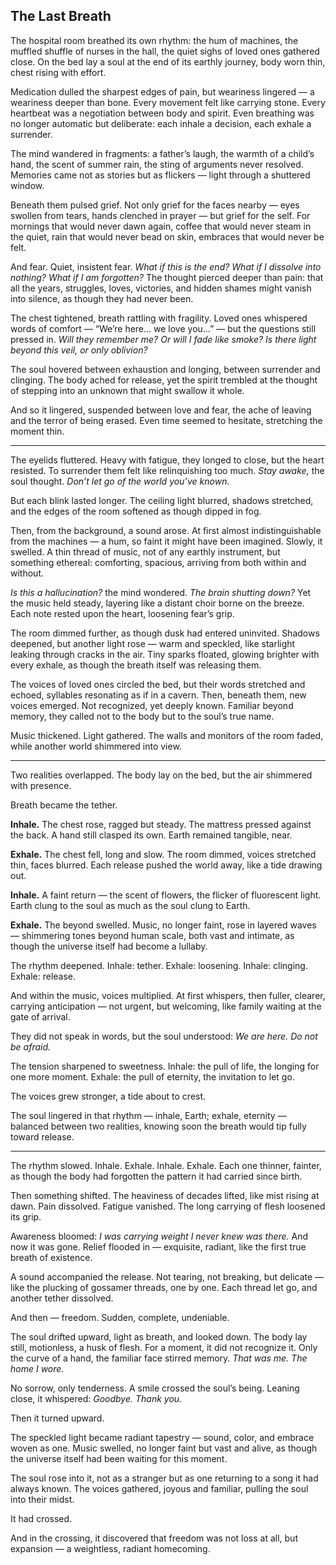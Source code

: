## The Last Breath

The hospital room breathed its own rhythm: the hum of machines, the muffled shuffle of nurses in the hall, the quiet sighs of loved ones gathered close. On the bed lay a soul at the end of its earthly journey, body worn thin, chest rising with effort.

Medication dulled the sharpest edges of pain, but weariness lingered — a weariness deeper than bone. Every movement felt like carrying stone. Every heartbeat was a negotiation between body and spirit. Even breathing was no longer automatic but deliberate: each inhale a decision, each exhale a surrender.

The mind wandered in fragments: a father’s laugh, the warmth of a child’s hand, the scent of summer rain, the sting of arguments never resolved. Memories came not as stories but as flickers — light through a shuttered window.

Beneath them pulsed grief. Not only grief for the faces nearby — eyes swollen from tears, hands clenched in prayer — but grief for the self. For mornings that would never dawn again, coffee that would never steam in the quiet, rain that would never bead on skin, embraces that would never be felt.

And fear. Quiet, insistent fear. *What if this is the end? What if I dissolve into nothing? What if I am forgotten?* The thought pierced deeper than pain: that all the years, struggles, loves, victories, and hidden shames might vanish into silence, as though they had never been.

The chest tightened, breath rattling with fragility. Loved ones whispered words of comfort — “We’re here… we love you…” — but the questions still pressed in. *Will they remember me? Or will I fade like smoke? Is there light beyond this veil, or only oblivion?*

The soul hovered between exhaustion and longing, between surrender and clinging. The body ached for release, yet the spirit trembled at the thought of stepping into an unknown that might swallow it whole.

And so it lingered, suspended between love and fear, the ache of leaving and the terror of being erased. Even time seemed to hesitate, stretching the moment thin.

---

The eyelids fluttered. Heavy with fatigue, they longed to close, but the heart resisted. To surrender them felt like relinquishing too much. *Stay awake,* the soul thought. *Don’t let go of the world you’ve known.*

But each blink lasted longer. The ceiling light blurred, shadows stretched, and the edges of the room softened as though dipped in fog.

Then, from the background, a sound arose. At first almost indistinguishable from the machines — a hum, so faint it might have been imagined. Slowly, it swelled. A thin thread of music, not of any earthly instrument, but something ethereal: comforting, spacious, arriving from both within and without.

*Is this a hallucination?* the mind wondered. *The brain shutting down?* Yet the music held steady, layering like a distant choir borne on the breeze. Each note rested upon the heart, loosening fear’s grip.

The room dimmed further, as though dusk had entered uninvited. Shadows deepened, but another light rose — warm and speckled, like starlight leaking through cracks in the air. Tiny sparks floated, glowing brighter with every exhale, as though the breath itself was releasing them.

The voices of loved ones circled the bed, but their words stretched and echoed, syllables resonating as if in a cavern. Then, beneath them, new voices emerged. Not recognized, yet deeply known. Familiar beyond memory, they called not to the body but to the soul’s true name.

Music thickened. Light gathered. The walls and monitors of the room faded, while another world shimmered into view.

---

Two realities overlapped. The body lay on the bed, but the air shimmered with presence.

Breath became the tether.

**Inhale.**
The chest rose, ragged but steady. The mattress pressed against the back. A hand still clasped its own. Earth remained tangible, near.

**Exhale.**
The chest fell, long and slow. The room dimmed, voices stretched thin, faces blurred. Each release pushed the world away, like a tide drawing out.

**Inhale.**
A faint return — the scent of flowers, the flicker of fluorescent light. Earth clung to the soul as much as the soul clung to Earth.

**Exhale.**
The beyond swelled. Music, no longer faint, rose in layered waves — shimmering tones beyond human scale, both vast and intimate, as though the universe itself had become a lullaby.

The rhythm deepened.
Inhale: tether. Exhale: loosening.
Inhale: clinging. Exhale: release.

And within the music, voices multiplied. At first whispers, then fuller, clearer, carrying anticipation — not urgent, but welcoming, like family waiting at the gate of arrival.

They did not speak in words, but the soul understood: *We are here. Do not be afraid.*

The tension sharpened to sweetness. Inhale: the pull of life, the longing for one more moment. Exhale: the pull of eternity, the invitation to let go.

The voices grew stronger, a tide about to crest.

The soul lingered in that rhythm — inhale, Earth; exhale, eternity — balanced between two realities, knowing soon the breath would tip fully toward release.

---

The rhythm slowed. Inhale. Exhale. Inhale. Exhale. Each one thinner, fainter, as though the body had forgotten the pattern it had carried since birth.

Then something shifted. The heaviness of decades lifted, like mist rising at dawn. Pain dissolved. Fatigue vanished. The long carrying of flesh loosened its grip.

Awareness bloomed: *I was carrying weight I never knew was there.* And now it was gone. Relief flooded in — exquisite, radiant, like the first true breath of existence.

A sound accompanied the release. Not tearing, not breaking, but delicate — like the plucking of gossamer threads, one by one. Each thread let go, and another tether dissolved.

And then — freedom. Sudden, complete, undeniable.

The soul drifted upward, light as breath, and looked down. The body lay still, motionless, a husk of flesh. For a moment, it did not recognize it. Only the curve of a hand, the familiar face stirred memory. *That was me. The home I wore.*

No sorrow, only tenderness. A smile crossed the soul’s being. Leaning close, it whispered: *Goodbye. Thank you.*

Then it turned upward.

The speckled light became radiant tapestry — sound, color, and embrace woven as one. Music swelled, no longer faint but vast and alive, as though the universe itself had been waiting for this moment.

The soul rose into it, not as a stranger but as one returning to a song it had always known. The voices gathered, joyous and familiar, pulling the soul into their midst.

It had crossed.

And in the crossing, it discovered that freedom was not loss at all, but expansion — a weightless, radiant homecoming.
